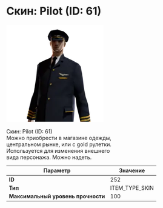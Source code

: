 # Скин: Pilot (ID: 61)

![Item Image](../img/252.webp?raw=true)

Скин: Pilot (ID: 61)<br>Можно приобрести в магазине одежды,<br>центральном рынке, или с gold рулетки.<br>Используется для изменения внешнего<br>вида персонажа. Можно надеть.


| Параметр | Значение |
|----------|----------|
| **ID** | 252 |
| **Тип** | ITEM_TYPE_SKIN |
| **Максимальный уровень прочности** | 100 |

